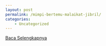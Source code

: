 ```yaml
---
layout: post
permalink: /mimpi-bertemu-malaikat-jibril/
categories:
    - Uncategorized
---
```


[Baca Selengkapnya](/07)